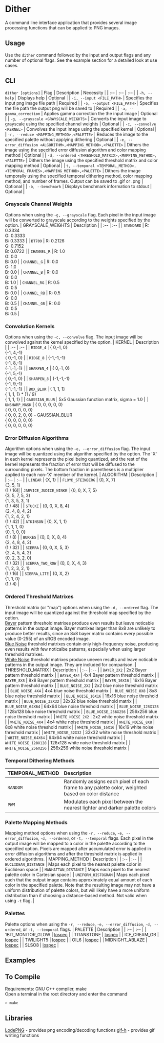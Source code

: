 # Dither

A command line interface application that provides several image processing functions that can be applied to PNG images.

## Usage
Use the `dither` command followed by the input and output flags and any number of optional flags. See the example section for a detailed look at use cases.

## CLI
`dither [options]`
| Flag | Description | Necessity |
| :-- | :-- | :-- |
| `-h, --help` | Displays help | Optional |
| `-i, --input <FILE_PATH>` | Specifies the input png image file path | Required |
| `-o, --output <FILE_PATH>` | Specifies the file path the output png will be saved to | Required |
| `-a, --gamma_correction` | Applies gamma correction the the input image | Optional |
| `-g, --grayscale <GRAYSCALE_WEIGHTS>` | Converts the input image to grayscale using the specified channel weights | Optional |
| `-c, --convolve <KERNEL>` | Convolves the input image using the specified kernel | Optional |
| `-r, --reduce <MAPPING_METHOD>,<PALETTE>` | Reduces the image to the specified palette without applying dithering | Optional |
| `-e, --error_diffusion <ALGORITHM>,<MAPPING_METHOD>,<PALETTE>` | Dithers the image using the specified error diffusion algorithm and color mapping method | Optional |
| `-d, --ordered <THRESHOLD_MATRIX>,<MAPPING_METHOD>,<PALETTE>` | Dithers the image using the specified threshold matrix and color mapping method | Optional |
| `t, --temporal <TEMPORAL_METHOD>,<TEMPORAL_FRAMES>,<MAPPING_METHOD>,<PALETTE>` | Dithers the image temporally using the specified temporal dithering method, color mapping method, and number of frames. Output can be saved to .gif or .png | Optional |
| `-b, --benchmark` | Displays benchmark information to stdout | Optional |

### Grayscale Channel Weights
Options when using the `-g, --grayscale` flag. Each pixel in the input image will be converted to grayscale according to the weights specified by the option.
| GRAYSCALE_WEIGHTS | Description |
| :-- | :-- |
| `STANDARD` | R: 0.3334<br/>G: 0.3333<br/>B: 0.3333 |
| `BT709` | R: 0.2126<br/>G: 0.7152<br/>B: 0.0722 |
| `CHANNEL_R` | R: 1.0<br/>G: 0.0<br/>B: 0.0 |
| `CHANNEL_G` | R: 0.0<br/>G: 1.0<br/>B: 0.0 |
| `CHANNEL_B` | R: 0.0<br/>G: 0.0<br/>B: 1.0 |
| `CHANNEL_RG` | R: 0.5<br/>G: 0.5<br/>B: 0.0 |
| `CHANNEL_RB` | R: 0.5<br/>G: 0.0<br/>B: 0.5 |
| `CHANNEL_GB` | R: 0.0<br/>G: 0.5<br/>B: 0.5 |

### Convolution Kernels
Options when using the `-c, --convolve` flag. The input image will be convolved against the kernel specified by the option.
| KERNEL | Description |
| :-- | :-- |
| `RIDGE_4` | { 0,-1, 0}<br/>{-1, 4,-1}<br/>{ 0,-1, 0} |
| `RIDGE_8` | {-1,-1,-1}<br/>{-1, 8,-1}<br/>{-1,-1,-1} |
| `SHARPEN_4` | { 0,-1, 0}<br/>{-1, 5,-1}<br/>{ 0,-1, 0} |
| `SHARPEN_8` | {-1,-1,-1}<br/>{-1, 9,-1}<br/>{-1,-1,-1} |
| `BOX_BLUR` | { 1, 1, 1}<br/>{ 1, 1, 1} * (1 / 9)<br/>{ 1, 1, 1} |
| `GAUSSIAN_BLUR` | 5x5 Gaussian function matrix, sigma = 1.0 |
| `UNSHARP_MASK` | { 0, 0, 0, 0, 0}<br/>{ 0, 0, 0, 0, 0}<br/>{ 0, 0, 2, 0, 0} - GAUSSIAN_BLUR <br/>{ 0, 0, 0, 0, 0}<br/>{ 0, 0, 0, 0, 0}<br/>

### Error Diffusion Algorithms
Algorithm options when using the `-e, --error_diffusion` flag. The input image will be quantized using the algorithm specified by the option. The 'X' in each kernel represents the pixel being quantized, and the rest of the kernel represents the fraction of error that will be diffused to the surrounding pixels. The bottom fraction in parentheses is a multiplier applied to each non-'X' member of the kernel.
| ALGORITHM | Description |
| :-- | :-- |
| `LINEAR` | {X, 1} |
| `FLOYD_STEINBERG` | {0, X, 7}<br/>{3, 5, 1}<br/>(1 / 16)|
| `JARVICE_JUDICE_NINKE` | {0, 0, X, 7, 5}<br/>{3, 5, 7, 5, 3}<br/>{1, 3, 5, 3, 1}<br/>(1 / 48) |
| `STUCKI` | {0, 0, X, 8, 4}<br/>{2, 4, 8, 4, 2}<br/>{1, 2, 4, 2, 1}<br/>(1 / 42) |
| `ATKINSON` | {0, X, 1, 1}<br/>{1, 1, 1, 0}<br/>{0, 1, 0, 0}<br/>(1 / 8) |
| `BURKES` | {0, 0, X, 8, 4}<br/>{2, 4, 8, 4, 2}<br/>(1 / 32) |
| `SIERRA` | {0, 0, X, 5, 3}<br/>{2, 4, 5, 4, 2}<br/>{0, 2, 3, 2, 0}<br/>(1 / 32) |
| `SIERRA_TWO_ROW` | {0, 0, X, 4, 3}<br/>{1, 2, 3, 2, 1}<br/>(1 / 16) |
| `SIERRA_LITE` | {0, X, 2}<br/>{1, 1, 0}<br/>(1 / 4) |

### Ordered Threshold Matrixes
Threshold matrix (or "map") options when using the `-d, --ordered` flag. The input image will be quantized against the threshold map specified by the option.<br/>
[Bayer](https://en.wikipedia.org/wiki/Ordered_dithering#Threshold_map) pattern threshold matrixes produce even results but leave noticable patterns in the output image. Bayer matrixes larger than 8x8 are unlikely to produce better results, since an 8x8 bayer matrix contains every possible value (0-255) of an sRGB encoded image.<br/>
[Blue Noise](https://github.com/johnconwell/noise2d) threshold matrixes contain only high-frequency noise, producing even results with few noticalbe patterns, especially when using larger threshold matrixes.<br/>
[White Noise](https://en.wikipedia.org/wiki/White_noise) threshold matrixes produce uneven results and leave noticable patterns in the output image. They are included for comparison.
| THRESHOLD_MATRIX | Description |
| :-- | :-- |
| `BAYER_2X2` | 2x2 Bayer pattern threshold matrix |
| `BAYER_4X4` | 4x4 Bayer pattern threshold matrix |
| `BAYER_8X8` | 8x8 Bayer pattern threshold matrix |
| `BAYER_16X16` | 16x16 Bayer pattern threshold matrix |
| `BLUE_NOISE_2X2` | 2x2 blue noise threshold matrix |
| `BLUE_NOISE_4X4` | 4x4 blue noise threshold matrix |
| `BLUE_NOISE_8X8` | 8x8 blue noise threshold matrix |
| `BLUE_NOISE_16X16` | 16x16 blue noise threshold matrix |
| `BLUE_NOISE_32X32` | 32x32 blue noise threshold matrix |
| `BLUE_NOISE_64X64` | 64x64 blue noise threshold matrix |
| `BLUE_NOISE_128X128` | 128x128 blue noise threshold matrix |
| `BLUE_NOISE_256X256` | 256x256 blue noise threshold matrix |
| `WHITE_NOISE_2X2` | 2x2 white noise threshold matrix |
| `WHITE_NOISE_4X4` | 4x4 white noise threshold matrix |
| `WHITE_NOISE_8X8` | 8x8 white noise threshold matrix |
| `WHITE_NOISE_16X16` | 16x16 white noise threshold matrix |
| `WHITE_NOISE_32X32` | 32x32 white noise threshold matrix |
| `WHITE_NOISE_64X64` | 64x64 white noise threshold matrix |
| `WHITE_NOISE_128X128` | 128x128 white noise threshold matrix |
| `WHITE_NOISE_256X256` | 256x256 white noise threshold matrix |

### Temporal Dithering Methods

| TEMPORAL_METHOD | Description |
| :-- | :-- |
| `RANDOM` | Randomly assigns each pixel of each frame to any palette color, weighted based on color distance |
| `PWM` | Modulates each pixel between the nearest lighter and darker palette colors |

### Palette Mapping Methods
Mapping method options when using the `-r, --reduce`, `-e, --error_diffusion`, `-d, --ordered`, or `-t, --temporal` flags. Each pixel in the output image will be mapped to a color in the palette according to the specified option. Pixels are mapped after accumulated error is applied in error diffusion algorithms and after the threshold matrix is applied in ordered algorithms.
| MAPPING_METHOD | Description |
| :-- | :-- |
| `EUCLIDEAN_DISTANCE` | Maps each pixel to the nearest palette color in Euclidean space |
| `MANHATTAN_DISTANCE` | Maps each pixel to the nearest palette color in Cartesian space |
| `UNIFORM_HISTOGRAM` | Maps each pixel such that the output image contains approximately equal amount of each color in the specified palette. Note that the resulting image may not have a uniform distribution of palette colors, but will likely have a more uniform distribution than if choosing a distance-based method. Not valid when using `-t` flag. |

### Palettes
Palette options when using the `-r, --reduce`, `-e, --error_diffusion`, `-d, --ordered`, or `-t, --temporal` flags. 
| PALETTE | Description |
| :-- | :-- |
| 1BIT_MONITOR_GLOW | [lospec](https://lospec.com/palette-list/1bit-monitor-glow) |
| TITANSTONE | [lospec](https://lospec.com/palette-list/titanstone) |
| ICE_CREAM_GB | [lospec](https://lospec.com/palette-list/ice-cream-gb) |
| TWILIGHT5 | [lospec](https://lospec.com/palette-list/twilight-5) |
| OIL6 | [lospec](https://lospec.com/palette-list/oil-6) |
| MIDNIGHT_ABLAZE | [lospec](https://lospec.com/palette-list/midnight-ablaze) |
| SLSO8 | [lospec](https://lospec.com/palette-list/slso8) |

## Examples


## To Compile
Requirements: GNU C++ compiler, make<br/>
Open a terminal in the root directory and enter the command
```bash
> make
```

## Libraries
[LodePNG](https://lodev.org/lodepng/) - provides png encoding/decoding functions
[gif-h](https://github.com/charlietangora/gif-h) - provides gif writing functions
